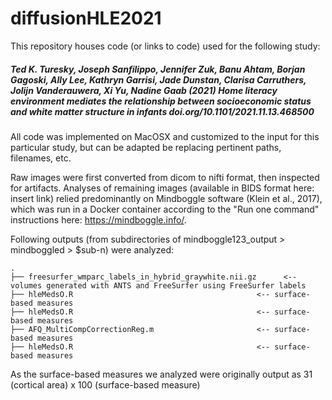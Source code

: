 # diffusionHLE2021

This repository houses code (or links to code) used for the following study:

##### *Ted K. Turesky, Joseph Sanfilippo, Jennifer Zuk, Banu Ahtam, Borjan Gagoski, Ally Lee, Kathryn Garrisi, Jade Dunstan, Clarisa Carruthers, Jolijn Vanderauwera, Xi Yu, Nadine Gaab (2021) Home literacy environment mediates the relationship between socioeconomic status and white matter structure in infants doi.org/10.1101/2021.11.13.468500*

All code was implemented on MacOSX and customized to the input for this particular study, but can be adapted be replacing pertinent paths, filenames, etc.

Raw images were first converted from dicom to nifti format, then inspected for artifacts. Analyses of remaining images (available in BIDS format here: insert link) relied predominantly on Mindboggle software (Klein et al., 2017), which was run in a Docker container according to the "Run one command" instructions here: https://mindboggle.info/. 

Following outputs (from subdirectories of mindboggle123_output > mindboggled > $sub-n) were analyzed:

    .
    ├── freesurfer_wmparc_labels_in_hybrid_graywhite.nii.gz      <-- volumes generated with ANTS and FreeSurfer using FreeSurfer labels 
    ├── hleMedsO.R                                         <-- surface-based measures      
    ├── hleMedsO.R                                         <-- surface-based measures      
    ├── AFQ_MultiCompCorrectionReg.m                       <-- surface-based measures      
    ├── hleMedsO.R                                         <-- surface-based measures      

As the surface-based measures we analyzed were originally output as 31 (cortical area) x 100 (surface-based measure)
